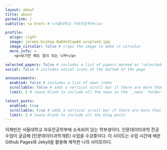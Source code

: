 ```yaml
---
layout: about
title: about
permalink: /
subtitle: <a href='#'>서울대학교 자유전공학부</a>

profile:
  align: right
  image: jeremy-bishop-EwKXn5CapA4-unsplash.jpg
  image_circular: false # crops the image to make it circular
  more_info: >
    <p>보기만 해도 힘이 되는 나무</p>

selected_papers: false # includes a list of papers marked as "selected={true}"
social: false # includes social icons at the bottom of the page

announcements:
  enabled: false # includes a list of news items
  scrollable: false # adds a vertical scroll bar if there are more than 3 news items
  limit: 5 # leave blank to include all the news in the `_news` folder

latest_posts:
  enabled: true
  scrollable: true # adds a vertical scroll bar if there are more than 3 new posts items
  limit: 3 # leave blank to include all the blog posts
---
```


이채빈은 서울대학교 자유전공학부에 소속되어 있는 학부생이다. 인문데이터과학 전공 수업이 궁금해 [인문데이터과학개론] 수업을 수강중이다.
이 사이트는 수업 시간에 배운 Github Pages와 Jekyll을 활용해 제작한 나의 사이트이다.
